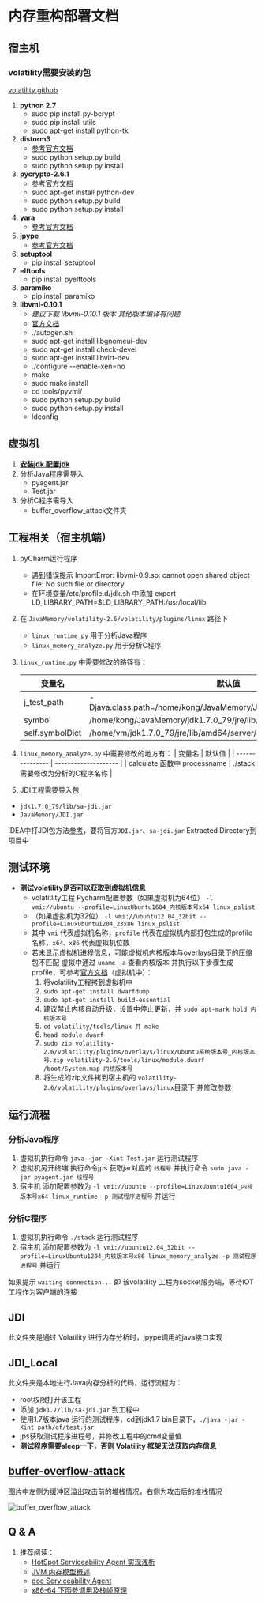 # 内存重构部署文档

## 宿主机

### volatility需要安装的包

[volatility github](https://github.com/volatilityfoundation/volatility/wiki/Installation)

1. **python 2.7**
    - sudo pip install py-bcrypt
    - sudo pip install utils
    - sudo apt-get install python-tk
2. **distorm3**
    - [参考官方文档](https://github.com/gdabah/distorm/releases)
    - sudo python setup.py build
    - sudo python setup.py install
3. **pycrypto-2.6.1**
    - [参考官方文档](https://www.dlitz.net/software/pycrypto/)
    - sudo apt-get install python-dev
    - sudo python setup.py build
    - sudo python setup.py install
4. **yara**
    - [参考官方文档](https://yara.readthedocs.io/en/v3.7.0/gettingstarted.html)
5. **jpype**
    - [参考官方文档](https://github.com/originell/jpype/releases)
6. **setuptool**
    - pip install setuptool
7. **elftools**
    - pip install pyelftools
8. **paramiko**
    - pip install paramiko
9. **libvmi-0.10.1**
    - *建议下载 libvmi-0.10.1 版本 其他版本编译有问题*
    - [官方文档](https://github.com/libvmi/libvmi)
    - ./autogen.sh
    - sudo apt-get install libgnomeui-dev
    - sudo apt-get install check-devel
    - sudo apt-get install libvirt-dev
    - ./configure --enable-xen=no
    - make
    - sudo make install
    - cd tools/pyvmi/
    - sudo python setup.py build
    - sudo python setup.py install
    - ldconfig

## 虚拟机

1. [**安装jdk 配置jdk**](https://blog.csdn.net/rflyee/article/details/8989663)
2. 分析Java程序需导入
   - pyagent.jar
   - Test.jar
3. 分析C程序需导入
   - buffer_overflow_attack文件夹

## 工程相关（宿主机端）

1. pyCharm运行程序
    - 遇到错误提示 ImportError: libvmi-0.9.so: cannot open shared object file: No such file or directory
    - 在环境变量/etc/profile.d/jdk.sh 中添加 export LD_LIBRARY_PATH=$LD_LIBRARY_PATH:/usr/local/lib
2. 在 `JavaMemory/volatility-2.6/volatility/plugins/linux` 路径下
   - `linux_runtime_py` 用于分析Java程序
   - `linux_memory_analyze.py` 用于分析C程序
3. `linux_runtime.py` 中需要修改的路径有：

    | 变量名          | 默认值           |
    | --------------- | -------------------- |
    | j_test_path     | -Djava.class.path=/home/kong/JavaMemory/JDI/out/artifacts/JDI_jar/JDI.jar |
    | symbol          | /home/kong/JavaMemory/jdk1.7.0_79/jre/lib/amd64/server/libjvm.so          |
    | self.symbolDict | /home/vm/jdk1.7.0_79/jre/lib/amd64/server/libjvm.so                       |
4. `linux_memory_analyze.py` 中需要修改的地方有：
   | 变量名          | 默认值           |
    | --------------- | -------------------- |
    | calculate 函数中 processname    | ./stack 需要修改为分析的C程序名称 |

5. JDI工程需要导入包

- `jdk1.7.0_79/lib/sa-jdi.jar`
- `JavaMemory/JDI.jar`

IDEA中打JDI包方法[参考](https://www.jianshu.com/p/2e06dd2ea4da)，要将官方`JDI.jar`、`sa-jdi.jar` Extracted Directory到项目中

## 测试环境

- **测试volatility是否可以获取到虚拟机信息**
  - volatitlity工程 Pycharm配置参数（如果虚拟机为64位） `-l vmi://ubuntu --profile=LinuxUbuntu1604_内核版本号x64 linux_pslist`
  - （如果虚拟机为32位） `-l vmi://ubuntu12.04_32bit --profile=LinuxUbuntu1204_23x86 linux_pslist`
  - 其中 `vmi` 代表虚拟机名称，`profile` 代表在虚拟机内部打包生成的profile名称，`x64、x86` 代表虚拟机位数
  - 若未显示虚拟机进程信息，可能虚拟机内核版本与overlays目录下的压缩包不匹配 虚拟中通过 `uname -a` 查看内核版本 并执行以下步骤生成profile，可参考[官方文档](https://github.com/volatilityfoundation/volatility/wiki/Linux)（虚拟机中）：
    1. 将volatility工程拷到虚拟机中
    2. `sudo apt-get install dwarfdump`
    3. `sudo apt-get install build-essential`
    4. 建议禁止内核自动升级，设置中停止更新，并 `sudo apt-mark hold 内核版本号`
    5. `cd volatility/tools/linux 并 make`
    6. `head module.dwarf`
    7. `sudo zip volatility-2.6/volatility/plugins/overlays/linux/Ubuntu系统版本号_内核版本号.zip volatility-2.6/tools/linux/module.dwarf /boot/System.map-内核版本号`
    8. 将生成的zip文件拷到宿主机的 `volatility-2.6/volatility/plugins/overlays/linux`目录下 并修改参数

## 运行流程

### 分析Java程序

1. 虚拟机执行命令 `java -jar -Xint Test.jar` 运行测试程序
2. 虚拟机另开终端 执行命令jps 获取jar对应的 `线程号` 并执行命令 `sudo java -jar pyagent.jar 线程号`
3. 宿主机 添加配置参数为 `-l vmi://ubuntu --profile=LinuxUbuntu1604_内核版本号x64 linux_runtime -p 测试程序进程号` 并运行

### 分析C程序

1. 虚拟机执行命令 `./stack` 运行测试程序
2. 宿主机 添加配置参数为 `-l vmi://ubuntu12.04_32bit --profile=LinuxUbuntu1204_内核版本号x86 linux_memory_analyze -p 测试程序进程号` 并运行

如果提示 `waiting connection...` 即 该volatility 工程为socket服务端，等待IOT工程作为客户端的连接

## JDI

此文件夹是通过 Volatility 进行内存分析时，jpype调用的java接口实现

## JDI_Local

此文件夹是本地进行Java内存分析的代码，运行流程为：

- root权限打开该工程
- 添加 `jdk1.7/lib/sa-jdi.jar` 到工程中
- 使用1.7版本java 运行的测试程序，cd到jdk1.7 bin目录下，`./java -jar -Xint path/of/test.jar`
- jps获取测试程序进程号，并修改工程中的cmd变量值
- **测试程序需要sleep一下，否则 Volatility 框架无法获取内存信息**

## [buffer-overflow-attack](https://github.com/theChildinus/buffer-overflow-attack)

图片中左侧为缓冲区溢出攻击前的堆栈情况，右侧为攻击后的堆栈情况

![buffer_overflow_attack](buffer_overflow_attack.png)

## Q & A

1. 推荐阅读：
    - [HotSpot Serviceability Agent 实现浅析](https://yq.aliyun.com/articles/20231)
    - [JVM 内存模型概述](https://blog.csdn.net/justloveyou_/article/details/71189093)
    - [doc Serviceability Agent](https://docs.oracle.com/javase/jp/8/docs/serviceabilityagent/)
    - [x86-64 下函数调用及栈帧原理](https://zhuanlan.zhihu.com/p/27339191)
